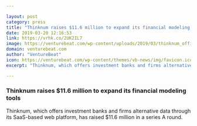 ```yaml
---

layout: post
category: press
title: "Thinknum raises $11.6 million to expand its financial modeling tools"
date: 2019-03-20 12:16:53
link: https://vrhk.co/2UK2IL7
image: https://venturebeat.com/wp-content/uploads/2019/03/thinknum_official.jpg?w=1200&strip=all
domain: venturebeat.com
author: "VentureBeat"
icon: https://venturebeat.com/wp-content/themes/vb-news/img/favicon.ico
excerpt: "Thinknum, which offers investment banks and firms alternative data through its SaaS-based web platform, has raised $11.6 million in a series A round."

---
```


### Thinknum raises $11.6 million to expand its financial modeling tools

Thinknum, which offers investment banks and firms alternative data through its SaaS-based web platform, has raised $11.6 million in a series A round.